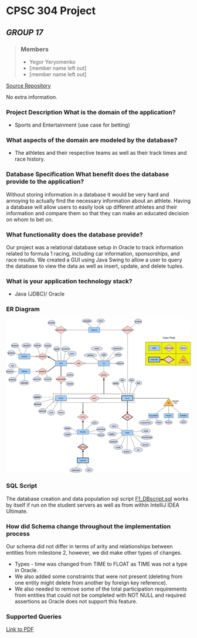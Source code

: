 # CPSC 304 Project
## *GROUP 17*

> ### **Members**
> - Yegor Yeryomenko
> - [member name left out]
> - [member name left out]

[Source Repository](https://github.students.cs.ubc.ca/CPSC304-2022S-T2/project_j6y0m_t8h7w_u7o3p/tree/main/src)

No extra information.


### Project Description What is the domain of the application? ###
- Sports and Entertainment (use case for betting)
### What aspects of the domain are modeled by the database? ###
- The athletes and their respective teams as well as their track times and race history.

### Database Specification What benefit does the database provide to the application? ###
Without storing information in a database it would be very hard and annoying to actually find the necessary information about an athlete. Having a database will allow users to easily look up different athletes and their information and compare them so that they can make an educated decision on whom to bet on.

### What functionality does the database provide? ###
Our project was a relational database setup in Oracle to track information related to formula 1 racing, including car information, sponsorships, and race results. We created a GUI using Java Swing to allow a user to query the database to view the data as well as insert, update, and delete tuples.

### What is your application technology stack? ###
- Java (JDBC)/ Oracle

### ER Diagram ###

![ER diagram image](https://github.com/yegory/F1-Database/blob/main/CPSC_304-ER-Diagram-Main.png?raw=true)

### SQL Script ###
The database creation and data population sql script [F1_DBscript.sql](https://github.com/yegory/F1-Database/blob/main/src/sql_scripts/F1_DBscript.sql) works by itself if run on the student servers as well as from within IntelliJ IDEA Ultimate.

### How did Schema change throughout the implementation process ###
Our schema did not differ in terms of arity and relationships between entities from milestone 2, however, we did make other types of changes.
- Types - time was changed from TIME to FLOAT as TIME was not a type in Oracle.
- We also added some constraints that were not present (deleting from one entity might delete
from another by foreign key reference).
- We also needed to remove some of the total participation requirements from entities that could
not be completed with NOT NULL and required assertions as Oracle does not support this feature.

### Supported Queries

[Link to PDF](https://github.com/yegory/F1-Database/blob/main/Implemented%20Queries.pdf)

